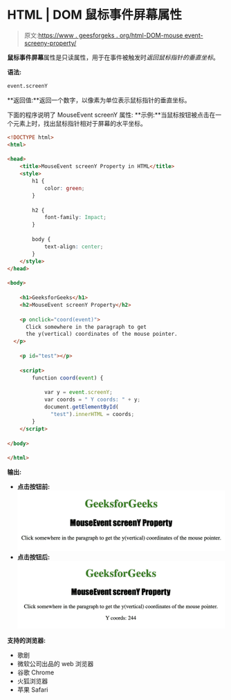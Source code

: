 # HTML | DOM 鼠标事件屏幕属性

> 原文:[https://www . geesforgeks . org/html-DOM-mouse event-screeny-property/](https://www.geeksforgeeks.org/html-dom-mouseevent-screeny-property/)

**鼠标事件屏幕**属性是只读属性，用于在事件被触发时*返回鼠标指针的垂直坐标*。

**语法:**

```html
event.screenY
```

**返回值:**返回一个数字，以像素为单位表示鼠标指针的垂直坐标。

下面的程序说明了 MouseEvent screenY 属性:
**示例:**当鼠标按钮被点击在一个元素上时，找出鼠标指针相对于屏幕的水平坐标。

```html
<!DOCTYPE html>
<html>

<head>
    <title>MouseEvent screenY Property in HTML</title>
    <style>
        h1 {
            color: green;
        }

        h2 {
            font-family: Impact;
        }

        body {
            text-align: center;
        }
    </style>
</head>

<body>

    <h1>GeeksforGeeks</h1>
    <h2>MouseEvent screenY Property</h2>

    <p onclick="coord(event)">
      Click somewhere in the paragraph to get
      the y(vertical) coordinates of the mouse pointer.
  </p>

    <p id="test"></p>

    <script>
        function coord(event) {

            var y = event.screenY;
            var coords = " Y coords: " + y;
            document.getElementById(
              "test").innerHTML = coords;
        }
    </script>

</body>

</html>
```

**输出:**

*   **点击按钮前:**
    ![](img/2e322b4e2dded4570683c89782a977d6.png)
*   **点击按钮后:**
    ![](img/4ecc4a27b9d85628923ac22b0a9c86e7.png)

**支持的浏览器:**

*   歌剧
*   微软公司出品的 web 浏览器
*   谷歌 Chrome
*   火狐浏览器
*   苹果 Safari